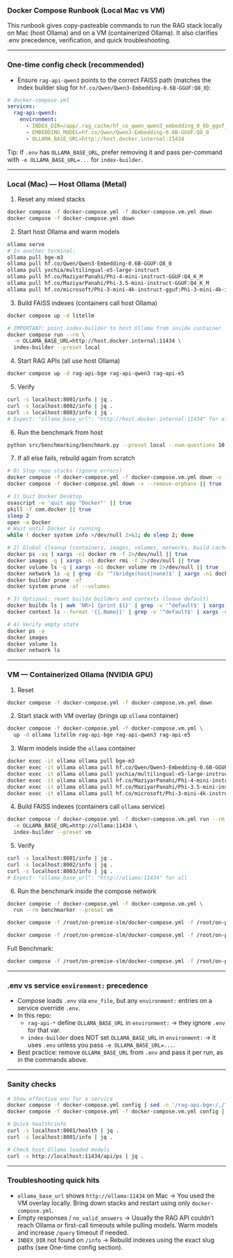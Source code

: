 ### Docker Compose Runbook (Local Mac vs VM)

This runbook gives copy-pasteable commands to run the RAG stack locally on Mac (host Ollama) and on a VM (containerized Ollama). It also clarifies .env precedence, verification, and quick troubleshooting.

---

### One-time config check (recommended)

- Ensure `rag-api-qwen3` points to the correct FAISS path (matches the index builder slug for `hf.co/Qwen/Qwen3-Embedding-0.6B-GGUF:Q8_0`):

```yaml
# docker-compose.yml
services:
  rag-api-qwen3:
    environment:
      - INDEX_DIR=/app/.rag_cache/hf_co_qwen_qwen3_embedding_0_6b_gguf_q8_0/faiss_index
      - EMBEDDING_MODEL=hf.co/Qwen/Qwen3-Embedding-0.6B-GGUF:Q8_0
      - OLLAMA_BASE_URL=http://host.docker.internal:11434
```

Tip: If `.env` has `OLLAMA_BASE_URL`, prefer removing it and pass per-command with `-e OLLAMA_BASE_URL=...` for `index-builder`.

---

### Local (Mac) — Host Ollama (Metal)

1) Reset any mixed stacks

```bash
docker compose -f docker-compose.yml -f docker-compose.vm.yml down
docker compose -f docker-compose.yml down
```

2) Start host Ollama and warm models

```bash
ollama serve
# In another terminal:
ollama pull bge-m3
ollama pull hf.co/Qwen/Qwen3-Embedding-0.6B-GGUF:Q8_0
ollama pull yxchia/multilingual-e5-large-instruct
ollama pull hf.co/MaziyarPanahi/Phi-4-mini-instruct-GGUF:Q4_K_M
ollama pull hf.co/MaziyarPanahi/Phi-3.5-mini-instruct-GGUF:Q4_K_M
ollama pull hf.co/microsoft/Phi-3-mini-4k-instruct-gguf:Phi-3-mini-4k-instruct-q4.gguf
```

3) Build FAISS indexes (containers call host Ollama)

```bash
docker compose up -d litellm

# IMPORTANT: point index-builder to host Ollama from inside container
docker compose run --rm \
  -e OLLAMA_BASE_URL=http://host.docker.internal:11434 \
  index-builder --preset local
```

4) Start RAG APIs (all use host Ollama)

```bash
docker compose up -d rag-api-bge rag-api-qwen3 rag-api-e5
```

5) Verify

```bash
curl -s localhost:8001/info | jq .
curl -s localhost:8002/info | jq .
curl -s localhost:8003/info | jq .
# Expect: "ollama_base_url": "http://host.docker.internal:11434" for all
```

6) Run the benchmark from host

```bash
python src/benchmarking/benchmark.py --preset local --num-questions 10 --ollama-base "http://localhost:11434"
```

7) If all else fails, rebuild again from scratch
```bash
# 0) Stop repo stacks (ignore errors)
docker compose -f docker-compose.yml -f docker-compose.vm.yml down -v --remove-orphans || true
docker compose -f docker-compose.yml down -v --remove-orphans || true

# 1) Quit Docker Desktop
osascript -e 'quit app "Docker"' || true
pkill -f com.docker || true
sleep 2
open -a Docker
# Wait until Docker is running
while ! docker system info >/dev/null 2>&1; do sleep 2; done

# 2) Global cleanup (containers, images, volumes, networks, build cache)
docker ps -aq | xargs -n1 docker rm -f 2>/dev/null || true
docker images -q | xargs -n1 docker rmi -f 2>/dev/null || true
docker volume ls -q | xargs -n1 docker volume rm 2>/dev/null || true
docker network ls -q | grep -Ev '^(bridge|host|none)$' | xargs -n1 docker network rm 2>/dev/null || true
docker builder prune -af
docker system prune -af --volumes

# 3) Optional: reset buildx builders and contexts (leave default)
docker buildx ls | awk 'NR>1 {print $1}' | grep -v '^default$' | xargs -n1 docker buildx rm 2>/dev/null || true
docker context ls --format '{{.Name}}' | grep -v '^default$' | xargs -n1 docker context rm 2>/dev/null || true

# 4) Verify empty state
docker ps -a
docker images
docker volume ls
docker network ls
```
---

### VM — Containerized Ollama (NVIDIA GPU)

1) Reset

```bash
docker compose -f docker-compose.yml -f docker-compose.vm.yml down
```

2) Start stack with VM overlay (brings up `ollama` container)

```bash
docker compose -f docker-compose.yml -f docker-compose.vm.yml \
  up -d ollama litellm rag-api-bge rag-api-qwen3 rag-api-e5
```

3) Warm models inside the `ollama` container

```bash
docker exec -it ollama ollama pull bge-m3
docker exec -it ollama ollama pull hf.co/Qwen/Qwen3-Embedding-0.6B-GGUF:Q8_0
docker exec -it ollama ollama pull yxchia/multilingual-e5-large-instruct
docker exec -it ollama ollama pull hf.co/MaziyarPanahi/Phi-4-mini-instruct-GGUF:Q4_K_M
docker exec -it ollama ollama pull hf.co/MaziyarPanahi/Phi-3.5-mini-instruct-GGUF:Q4_K_M
docker exec -it ollama ollama pull hf.co/microsoft/Phi-3-mini-4k-instruct-gguf:Phi-3-mini-4k-instruct-q4.gguf
```

4) Build FAISS indexes (containers call `ollama` service)

```bash
docker compose -f docker-compose.yml -f docker-compose.vm.yml run --rm \
  -e OLLAMA_BASE_URL=http://ollama:11434 \
  index-builder --preset vm
```

5) Verify

```bash
curl -s localhost:8001/info | jq .
curl -s localhost:8002/info | jq .
curl -s localhost:8003/info | jq .
# Expect: "ollama_base_url": "http://ollama:11434" for all
```

6) Run the benchmark inside the compose network

```bash
docker compose -f docker-compose.yml -f docker-compose.vm.yml \
  run --rm benchmarker --preset vm
```

```bash
docker compose -f /root/on-premise-slm/docker-compose.yml -f /root/on-premise-slm/docker-compose.vm.yml run --rm benchmarker python -u src/benchmarking/benchmark.py --preset vm --mode generate --num-questions 3
```


```bash
docker compose -f /root/on-premise-slm/docker-compose.yml -f /root/on-premise-slm/docker-compose.vm.yml run --rm throughput-runner python -u src/throughput/runner.py --mode llm --platform-preset vm --ollama-base http://ollama:11434 --litellm http://litellm:4000 --cloud-models "azure-gpt5,gemini-2.5-pro,claude-opus-4-1-20250805" --requests 1 --repetitions 1 --concurrency 1
```

Full Benchmark:
```bash
docker compose -f /root/on-premise-slm/docker-compose.yml -f /root/on-premise-slm/docker-compose.vm.yml run --rm throughput-runner python -u src/throughput/runner.py --mode llm --platform-preset vm --ollama-base http://ollama:11434 --litellm http://litellm:4000 --cloud-models "azure-gpt5,gemini-2.5-pro,claude-opus-4-1-20250805" --requests 2048 --repetitions 2 --concurrency 1,2,4,8,16,32,64,128,256,512,1024
```
---

### .env vs service `environment:` precedence

- Compose loads `.env` via `env_file`, but any `environment:` entries on a service override `.env`.
- In this repo:
  - `rag-api-*` define `OLLAMA_BASE_URL` in `environment:` → they ignore `.env` for that var.
  - `index-builder` does NOT set `OLLAMA_BASE_URL` in `environment:` → it uses `.env` unless you pass `-e OLLAMA_BASE_URL=...`.
- Best practice: remove `OLLAMA_BASE_URL` from `.env` and pass it per run, as in the commands above.

---

### Sanity checks

```bash
# Show effective env for a service
docker compose -f docker-compose.yml config | sed -n '/rag-api-bge:/,/^[^ ]/p' | sed -n '/environment:/,/^[^ ]/p'
docker compose -f docker-compose.yml -f docker-compose.vm.yml config | sed -n '/rag-api-bge:/,/^[^ ]/p' | sed -n '/environment:/,/^[^ ]/p'

# Quick health/info
curl -s localhost:8001/health | jq .
curl -s localhost:8001/info | jq .

# Check host Ollama loaded models
curl -s http://localhost:11434/api/ps | jq .
```

---

### Troubleshooting quick hits

- `ollama_base_url` shows `http://ollama:11434` on Mac → You used the VM overlay locally. Bring down stacks and restart using only `docker-compose.yml`.
- Empty responses / `no_valid_answers` → Usually the RAG API couldn’t reach Ollama or first-call timeouts while pulling models. Warm models and increase `/query` timeout if needed.
- `INDEX_DIR` not found on `/info` → Rebuild indexes using the exact slug paths (see One-time config section).
